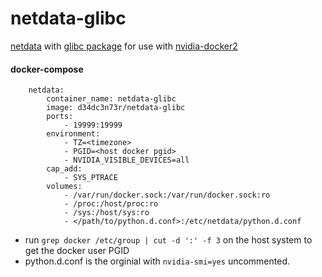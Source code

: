 # netdata-glibc
[netdata](https://github.com/netdata/netdata) with [glibc package](https://github.com/sgerrand/alpine-pkg-glibc) for use with [nvidia-docker2](https://github.com/NVIDIA/nvidia-docker)

#### docker-compose
```
    netdata:
        container_name: netdata-glibc
        image: d34dc3n73r/netdata-glibc
        ports:
            - 19999:19999
        environment:
            - TZ=<timezone>
            - PGID=<host docker pgid>
            - NVIDIA_VISIBLE_DEVICES=all
        cap_add:
            - SYS_PTRACE
        volumes:
            - /var/run/docker.sock:/var/run/docker.sock:ro
            - /proc:/host/proc:ro
            - /sys:/host/sys:ro
            - </path/to/python.d.conf>:/etc/netdata/python.d.conf
```  

 - run `grep docker /etc/group | cut -d ':' -f 3` on the host system to get the docker user PGID
 - python.d.conf is the orginial with `nvidia-smi=yes` uncommented.
